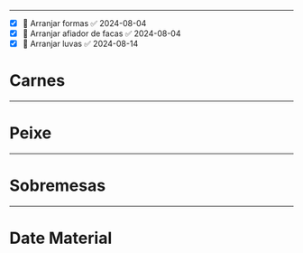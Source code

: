 ***
- [x] 🔽 Arranjar formas ✅ 2024-08-04
- [x] 🔽 Arranjar afiador de facas ✅ 2024-08-04
- [x] 🔼  Arranjar luvas ✅ 2024-08-14
# Carnes

***
# Peixe

***
# Sobremesas

***
# Date Material
